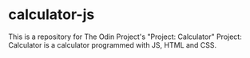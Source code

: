 # calculator-js
This is a repository for The Odin Project's "Project: Calculator"
Project: Calculator is a calculator programmed with JS, HTML and CSS.
